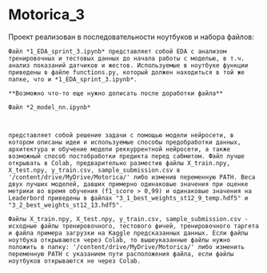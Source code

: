 # Motorica_3
Проект реализован в последовательности ноутбуков и набора файлов:

    Файл *1_EDA_sprint_3.ipynb* представляет собой EDA с анализом тренировочных и тестовых данных до начала работы с моделью, в т.ч. анализ показаний датчиков и жестов. Используемые в ноутбуке функции приведены в файле functions.py, который должен находиться в той же папке, что и *1_EDA_sprint_3.ipynb*.

    **Возможно что-то еще нужно дописать после доработки файла**

    Файл *2_model_nn.ipynb* 
    
    
    
    представляет собой решение задачи с помощью модели нейросети, в котором описаны идеи и используемые способы предобработки данных, архитектура и обучение модели реккуррентной нейросети, а также возможный способ постобработки предикта перед сабмитом. Файл лучше открывать в Colab, предварительно разместив файлы X_train.npy, X_test.npy, y_train.csv, sample_submission.csv в '/content/drive/MyDrive/Motorica/' либо изменив переменную PATH. Веса двух лучших моделей, давших примерно одинаковые значения при оценке метрики во время обучения (f1_score > 0,99) и одинаковые значения на Leaderbord приведены в файлах "3_1_best_weights_st12_9_temp.hdf5" и "3_2_best_weights_st12_13.hdf5".

    Файлы X_train.npy, X_test.npy, y_train.csv, sample_submission.csv - исходные файлы тренировочного, тестового фичей, тренировочного таргета и файла примера загрузки на Kaggle предсказанных данных. Если файлы ноутбука открываются через Colab, то вышеуказанные файлы нужно положить в папку: '/content/drive/MyDrive/Motorica/' либо изменить переменную PATH с указанием пути расположения файла, если файлы ноутбуков открываются не через Colab.


